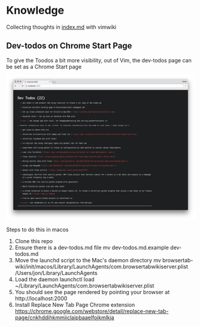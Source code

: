 # Knowledge

Collecting thoughts in [index.md](index.md) with vimwiki

## Dev-todos on Chrome Start Page

To give the Toodos a bit more visibility, out of Vim, the dev-todos page can be set as a Chrome Start page

![Chrome on macos Screenshot](images/dev_todos_browser.png)

Steps to do this in macos

1. Clone this repo
2. Ensure there is a dev-todos.md file
    mv dev-todos.md.example dev-todos.md
3. Move the launchd script to the Mac's daemon directory
    mv browsertab-wiki/init/macos/Library/LaunchAgents/com.browsertabwikiserver.plist /Users/jon/Library/LaunchAgents
4. Load the daemon
    launchctl load ~/Library/LaunchAgents/com.browsertabwikiserver.plist
5. You should see the page rendered by pointing your browser at http://localhost:2000
6. Install Replace New Tab Page Chrome extension
    https://chrome.google.com/webstore/detail/replace-new-tab-page/cnkhddihkmmiiclaipbaaelfojkmlkja

